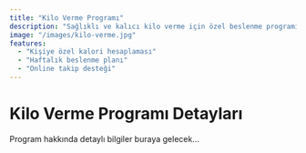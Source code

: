 ```yaml
---
title: "Kilo Verme Programı"
description: "Sağlıklı ve kalıcı kilo verme için özel beslenme programı"
image: "/images/kilo-verme.jpg"
features:
  - "Kişiye özel kalori hesaplaması"
  - "Haftalık beslenme planı"
  - "Online takip desteği"
---
```


# Kilo Verme Programı Detayları

Program hakkında detaylı bilgiler buraya gelecek...